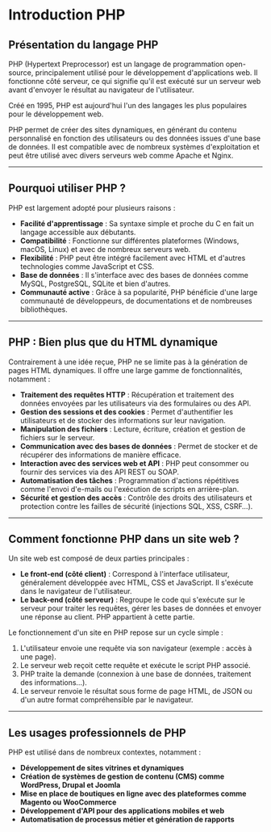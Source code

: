 # **Introduction PHP**

## **Présentation du langage PHP**  

PHP (Hypertext Preprocessor) est un langage de programmation open-source, principalement utilisé pour le développement d'applications web. Il fonctionne côté serveur, ce qui signifie qu'il est exécuté sur un serveur web avant d'envoyer le résultat au navigateur de l'utilisateur. 

Créé en 1995, PHP est aujourd'hui l'un des langages les plus populaires pour le développement web.  

PHP permet de créer des sites dynamiques, en générant du contenu personnalisé en fonction des utilisateurs ou des données issues d'une base de données. Il est compatible avec de nombreux systèmes d'exploitation et peut être utilisé avec divers serveurs web comme Apache et Nginx.  

---

## **Pourquoi utiliser PHP ?**  

PHP est largement adopté pour plusieurs raisons :  

- **Facilité d'apprentissage** : Sa syntaxe simple et proche du C en fait un langage accessible aux débutants.  
- **Compatibilité** : Fonctionne sur différentes plateformes (Windows, macOS, Linux) et avec de nombreux serveurs web.  
- **Flexibilité** : PHP peut être intégré facilement avec HTML et d'autres technologies comme JavaScript et CSS.  
- **Base de données** : Il s'interface avec des bases de données comme MySQL, PostgreSQL, SQLite et bien d'autres.  
- **Communauté active** : Grâce à sa popularité, PHP bénéficie d'une large communauté de développeurs, de documentations et de nombreuses bibliothèques.  

---

## **PHP : Bien plus que du HTML dynamique**  

Contrairement à une idée reçue, PHP ne se limite pas à la génération de pages HTML dynamiques. Il offre une large gamme de fonctionnalités, notamment :  

- **Traitement des requêtes HTTP** : Récupération et traitement des données envoyées par les utilisateurs via des formulaires ou des API.  
- **Gestion des sessions et des cookies** : Permet d'authentifier les utilisateurs et de stocker des informations sur leur navigation.  
- **Manipulation des fichiers** : Lecture, écriture, création et gestion de fichiers sur le serveur.  
- **Communication avec des bases de données** : Permet de stocker et de récupérer des informations de manière efficace.  
- **Interaction avec des services web et API** : PHP peut consommer ou fournir des services via des API REST ou SOAP.  
- **Automatisation des tâches** : Programmation d'actions répétitives comme l'envoi d'e-mails ou l'exécution de scripts en arrière-plan.  
- **Sécurité et gestion des accès** : Contrôle des droits des utilisateurs et protection contre les failles de sécurité (injections SQL, XSS, CSRF…).  

---

## **Comment fonctionne PHP dans un site web ?**  

Un site web est composé de deux parties principales :  

- **Le front-end (côté client)** : Correspond à l'interface utilisateur, généralement développée avec HTML, CSS et JavaScript. Il s'exécute dans le navigateur de l'utilisateur.  
- **Le back-end (côté serveur)** : Regroupe le code qui s'exécute sur le serveur pour traiter les requêtes, gérer les bases de données et envoyer une réponse au client. PHP appartient à cette partie.  

Le fonctionnement d'un site en PHP repose sur un cycle simple :  

1. L'utilisateur envoie une requête via son navigateur (exemple : accès à une page).  
2. Le serveur web reçoit cette requête et exécute le script PHP associé.  
3. PHP traite la demande (connexion à une base de données, traitement des informations…).  
4. Le serveur renvoie le résultat sous forme de page HTML, de JSON ou d'un autre format compréhensible par le navigateur.  

---

## **Les usages professionnels de PHP**  

PHP est utilisé dans de nombreux contextes, notamment :  

- **Développement de sites vitrines et dynamiques**  
- **Création de systèmes de gestion de contenu (CMS) comme WordPress, Drupal et Joomla**  
- **Mise en place de boutiques en ligne avec des plateformes comme Magento ou WooCommerce**  
- **Développement d'API pour des applications mobiles et web**  
- **Automatisation de processus métier et génération de rapports**  

